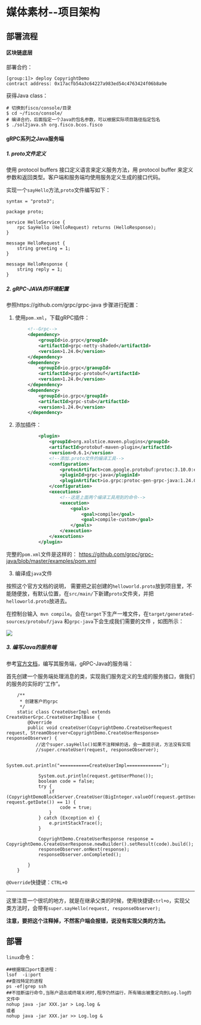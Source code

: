 # 媒体素材--项目架构

## 部署流程

#### 区块链底层

部署合约：

```shell
[group:1]> deploy CopyrightDemo 
contract address: 0x17acfb54a3c64227a983ed54c4763424f06b8a9e
```

获得Java class：

```shell
# 切换到fisco/console/目录
$ cd ~/fisco/console/
# 编译合约，后面指定一个Java的包名参数，可以根据实际项目路径指定包名
$ ./sol2java.sh org.fisco.bcos.fisco
```

#### gRPC系列之Java服务端

##### 1. proto文件定义

使用 protocol buffers 接口定义语言来定义服务方法，用 protocol buffer 来定义参数和返回类型。客户端和服务端均使用服务定义生成的接口代码。

实现一个`sayHello`方法,`proto`文件编写如下：

```
syntax = "proto3";

package proto;

service HelloService {
    rpc SayHello (HelloRequest) returns (HelloResponse);
}
  
message HelloRequest {
    string greeting = 1;
}
  
message HelloResponse {
    string reply = 1;
}
```

##### 2. gRPC-JAVA的环境配置

参照https://github.com/grpc/grpc-java 步骤进行配置：

1. 使用`pom.xml`，下载gRPC插件：

```xml
		<!--Grpc-->
        <dependency>
            <groupId>io.grpc</groupId>
            <artifactId>grpc-netty-shaded</artifactId>
            <version>1.24.0</version>
        </dependency>
        <dependency>
            <groupId>io.grpc</graoupId>
            <artifactId>grpc-protobuf</artifactId>
            <version>1.24.0</version>
        </dependency>
        <dependency>
            <groupId>io.grpc</groupId>
            <artifactId>grpc-stub</artifactId>
            <version>1.24.0</version>
        </dependency>
```

2. 添加插件：

```xml
			<plugin>
                <groupId>org.xolstice.maven.plugins</groupId>
                <artifactId>protobuf-maven-plugin</artifactId>
                <version>0.6.1</version>
                <!--添加.proto文件的编译工具-->
                <configuration>
                    <protocArtifact>com.google.protobuf:protoc:3.10.0:exe:${os.detected.classifier}</protocArtifact>
                    <pluginId>grpc-java</pluginId>
                    <pluginArtifact>io.grpc:protoc-gen-grpc-java:1.24.0:exe:${os.detected.classifier}</pluginArtifact>
                </configuration>
                <executions>
                    <!--这是上面两个编译工具用到的命令-->
                    <execution>
                        <goals>
                            <goal>compile</goal>
                            <goal>compile-custom</goal>
                        </goals>
                    </execution>
                </executions>
            </plugin>
```

完整的`pom.xml`文件是这样的： https://github.com/grpc/grpc-java/blob/master/examples/pom.xml 

3. 编译成`java`文件

按照这个官方文档的说明， 需要把之前创建的`helloworld.proto`放到项目里，不能随便放，有默认位置，在`src/main/`下新建`proto`文件夹，并把`helloworld.proto`放进去。 

在控制台输入` mvn compile`。会在`target`下生产一堆文件，在`target/generated-sources/protobuf/java` 和`grpc-java`下会生成我们需要的文件 ，如图所示：

![](D:/我的文档/MyLearning/resources/Go-Learner/gRPC/img/proto_to_java.png)

##### 3. 编写Java的服务端

参考[官方文档](https://github.com/grpc/grpc-java)，编写其服务端，gRPC-Java的服务端：

首先创建一个服务端处理消息的类，实现我们服务定义的生成的服务接口，做我们的服务的实际的“工作”。

```
	/**
     * 创建客户的grpc
     */
    static class CreateUserImpl extends CreateUserGrpc.CreateUserImplBase {
        @Override
        public void createUser(CopyrightDemo.CreateUserRequest request, StreamObserver<CopyrightDemo.CreateUserResponse> responseObserver) {
           //这个super.sayHello()如果不注释掉的话，会一直提示说，方法没有实现
           //super.createUser(request, responseObserver);

            System.out.println("===========CreateUserImpl=============");

            System.out.println(request.getUserPhone());
            boolean code = false;
            try {
                if (CopyrightDemoBlockServer.CreateUser(BigInteger.valueOf(request.getUserPhone()), request.getDate()) == 1) {
                    code = true;
                }
            } catch (Exception e) {
                e.printStackTrace();
            }

            CopyrightDemo.CreateUserResponse response = CopyrightDemo.CreateUserResponse.newBuilder().setResult(code).build();
            responseObserver.onNext(response);
            responseObserver.onCompleted();

        }
    }    
```

`@Override`快捷键：`CTRL+O`

----

这里注意一个很坑的地方，就是在继承父类的时候，使用快捷键`ctrl+o`，实现父类方法时，会带有`super.sayHello(request, responseObserver);`

**注意，要把这个注释掉，不然客户端会报错，说没有实现父类的方法。**

## 部署

`linux`命令：

```shell
##根据端口port查进程：
lsof  -i:port     
##查找特定的进程
ps -ef|grep ssh
##不挂断运行命令,当账户退出或终端关闭时,程序仍然运行，所有输出被重定向到Log.log的文件中
nohup java -jar XXX.jar > Log.log & 
或者
nohup java -jar XXX.jar >> Log.log &
```



